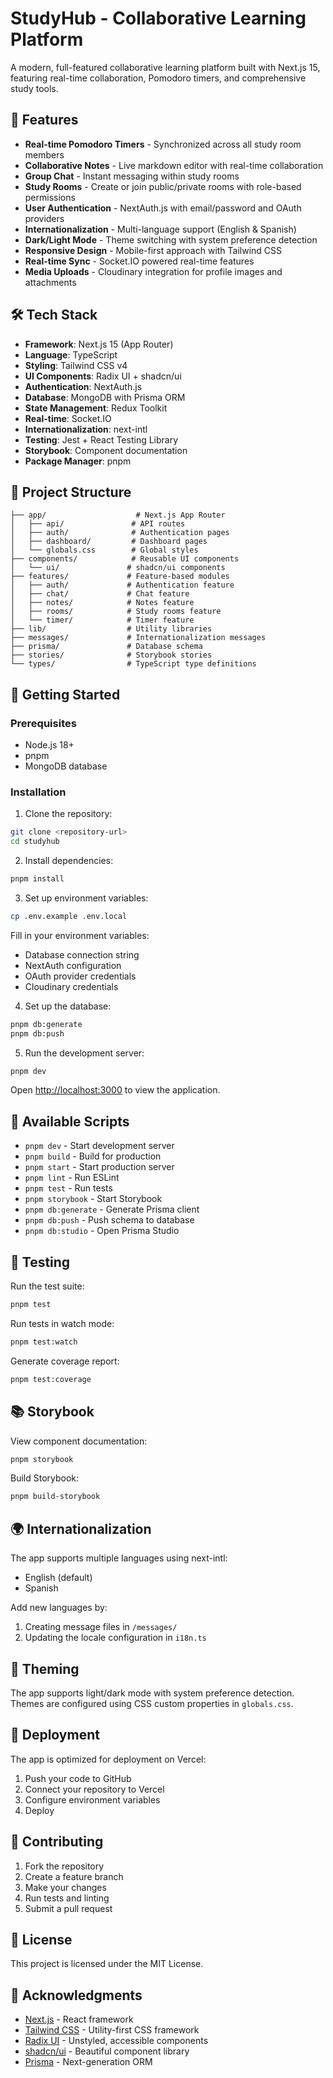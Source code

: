# StudyHub - Collaborative Learning Platform

A modern, full-featured collaborative learning platform built with Next.js 15, featuring real-time collaboration, Pomodoro timers, and comprehensive study tools.

## 🚀 Features

- **Real-time Pomodoro Timers** - Synchronized across all study room members
- **Collaborative Notes** - Live markdown editor with real-time collaboration
- **Group Chat** - Instant messaging within study rooms
- **Study Rooms** - Create or join public/private rooms with role-based permissions
- **User Authentication** - NextAuth.js with email/password and OAuth providers
- **Internationalization** - Multi-language support (English & Spanish)
- **Dark/Light Mode** - Theme switching with system preference detection
- **Responsive Design** - Mobile-first approach with Tailwind CSS
- **Real-time Sync** - Socket.IO powered real-time features
- **Media Uploads** - Cloudinary integration for profile images and attachments

## 🛠️ Tech Stack

- **Framework**: Next.js 15 (App Router)
- **Language**: TypeScript
- **Styling**: Tailwind CSS v4
- **UI Components**: Radix UI + shadcn/ui
- **Authentication**: NextAuth.js
- **Database**: MongoDB with Prisma ORM
- **State Management**: Redux Toolkit
- **Real-time**: Socket.IO
- **Internationalization**: next-intl
- **Testing**: Jest + React Testing Library
- **Storybook**: Component documentation
- **Package Manager**: pnpm

## 📁 Project Structure

```
├── app/                    # Next.js App Router
│   ├── api/               # API routes
│   ├── auth/              # Authentication pages
│   ├── dashboard/         # Dashboard pages
│   └── globals.css        # Global styles
├── components/            # Reusable UI components
│   └── ui/               # shadcn/ui components
├── features/             # Feature-based modules
│   ├── auth/             # Authentication feature
│   ├── chat/             # Chat feature
│   ├── notes/            # Notes feature
│   ├── rooms/            # Study rooms feature
│   └── timer/            # Timer feature
├── lib/                  # Utility libraries
├── messages/             # Internationalization messages
├── prisma/               # Database schema
├── stories/              # Storybook stories
└── types/                # TypeScript type definitions
```

## 🚦 Getting Started

### Prerequisites

- Node.js 18+
- pnpm
- MongoDB database

### Installation

1. Clone the repository:

```bash
git clone <repository-url>
cd studyhub
```

2. Install dependencies:

```bash
pnpm install
```

3. Set up environment variables:

```bash
cp .env.example .env.local
```

Fill in your environment variables:

- Database connection string
- NextAuth configuration
- OAuth provider credentials
- Cloudinary credentials

4. Set up the database:

```bash
pnpm db:generate
pnpm db:push
```

5. Run the development server:

```bash
pnpm dev
```

Open [http://localhost:3000](http://localhost:3000) to view the application.

## 📝 Available Scripts

- `pnpm dev` - Start development server
- `pnpm build` - Build for production
- `pnpm start` - Start production server
- `pnpm lint` - Run ESLint
- `pnpm test` - Run tests
- `pnpm storybook` - Start Storybook
- `pnpm db:generate` - Generate Prisma client
- `pnpm db:push` - Push schema to database
- `pnpm db:studio` - Open Prisma Studio

## 🧪 Testing

Run the test suite:

```bash
pnpm test
```

Run tests in watch mode:

```bash
pnpm test:watch
```

Generate coverage report:

```bash
pnpm test:coverage
```

## 📚 Storybook

View component documentation:

```bash
pnpm storybook
```

Build Storybook:

```bash
pnpm build-storybook
```

## 🌍 Internationalization

The app supports multiple languages using next-intl:

- English (default)
- Spanish

Add new languages by:

1. Creating message files in `/messages/`
2. Updating the locale configuration in `i18n.ts`

## 🎨 Theming

The app supports light/dark mode with system preference detection. Themes are configured using CSS custom properties in `globals.css`.

## 🚀 Deployment

The app is optimized for deployment on Vercel:

1. Push your code to GitHub
2. Connect your repository to Vercel
3. Configure environment variables
4. Deploy

## 🤝 Contributing

1. Fork the repository
2. Create a feature branch
3. Make your changes
4. Run tests and linting
5. Submit a pull request

## 📄 License

This project is licensed under the MIT License.

## 🙏 Acknowledgments

- [Next.js](https://nextjs.org/) - React framework
- [Tailwind CSS](https://tailwindcss.com/) - Utility-first CSS framework
- [Radix UI](https://www.radix-ui.com/) - Unstyled, accessible components
- [shadcn/ui](https://ui.shadcn.com/) - Beautiful component library
- [Prisma](https://www.prisma.io/) - Next-generation ORM
